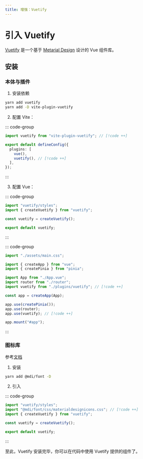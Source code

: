 ```yaml
---
title: 增强：Vuetify
---
```


# 引入 Vuetify

[Vuetify](https://vuetifyjs.com/zh-Hans/) 是一个基于 [Metarial Design](https://m3.material.io) 设计的 Vue 组件库。

## 安装

### 本体与插件

1. 安装依赖

```zsh
yarn add vuetify
yarn add -D vite-plugin-vuetify
```

2. 配置 Vite：

::: code-group

```ts [vite.config.ts]
import vuetify from "vite-plugin-vuetify"; // [!code ++]

export default defineConfig({
  plugins: [
    vue(),
    vuetify(), // [!code ++]
  ],
});
```

:::

3. 配置 Vue：

::: code-group

```ts [plugins/vuetify.ts]
import "vuetify/styles";
import { createVuetify } from "vuetify";

const vuetify = createVuetify();

export default vuetify;
```

:::

::: code-group

```ts [main.ts]
import "./assets/main.css";

import { createApp } from "vue";
import { createPinia } from "pinia";

import App from "./App.vue";
import router from "./router";
import vuetify from "./plugins/vuetify"; // [!code ++]

const app = createApp(App);

app.use(createPinia());
app.use(router);
app.use(vuetify); // [!code ++]

app.mount("#app");
```

:::

### 图标库

参考[文档](https://vuetifyjs.com/zh-Hans/features/icon-fonts/)

1. 安装

```zsh
yarn add @mdi/font -D
```

2. 引入

::: code-group

```ts [plugins/vuetify.ts]
import "vuetify/styles";
import "@mdi/font/css/materialdesignicons.css"; // [!code ++]
import { createVuetify } from "vuetify";

const vuetify = createVuetify();

export default vuetify;
```

:::

至此，Vuetify 安装完毕，你可以在代码中使用 Vuetify 提供的组件了。
